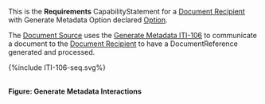 This is the **Requirements** CapabilityStatement for a [Document Recipient](1331_actors_and_transactions.html#133113-document-recipient) with Generate Metadata Option declared [Option](1332_actor_options.html). 

The [Document Source](1331_actors_and_transactions.html#133111-document-source) uses the [Generate Metadata ITI-106](ITI-106.html) to communicate a document to the [Document Recipient](1331_actors_and_transactions.html#133113-document-recipient) to have a DocumentReference generated and processed.

<div>
{%include ITI-106-seq.svg%}
</div>

<br clear="all">

**Figure: Generate Metadata Interactions**



